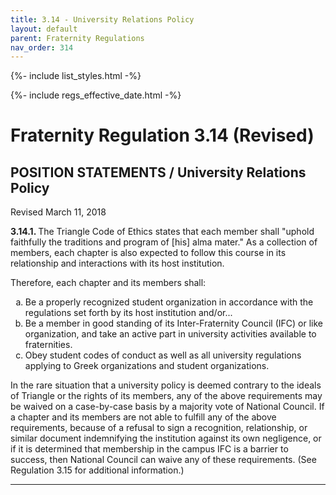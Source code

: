 ```yaml
---
title: 3.14 - University Relations Policy
layout: default
parent: Fraternity Regulations
nav_order: 314
---
```


{%- include list_styles.html -%}

{%- include regs_effective_date.html -%}

# Fraternity Regulation 3.14 (Revised)

## POSITION STATEMENTS / University Relations Policy

Revised March 11, 2018

<strong>
3.14.1.
</strong>
The Triangle Code of Ethics states that each member shall "uphold faithfully the traditions and program of [his] alma mater." As a collection of members, each chapter is also expected to follow this course in its relationship and interactions with its host institution.

Therefore, each chapter and its members shall:

<ol type="a">
<li>Be a properly recognized student organization in accordance with the regulations set forth by its host institution and/or...</li>
<li>Be a member in good standing of its Inter-Fraternity Council (IFC) or like organization, and take an active part in university activities available to fraternities.</li>
<li>Obey student codes of conduct as well as all university regulations applying to Greek organizations and student organizations.</li>
</ol>

In the rare situation that a university policy is deemed contrary to the ideals of Triangle or the rights of its members, any of the above requirements may be waived on a case-by-case basis by a majority vote of National Council. If a chapter and its members are not able to fulfill any of the above requirements, because of a refusal to sign a recognition, relationship, or similar document indemnifying the institution against its own negligence, or if it is determined that membership in the campus IFC is a barrier to success, then National Council can waive any of these requirements. (See Regulation 3.15 for additional information.)

---
